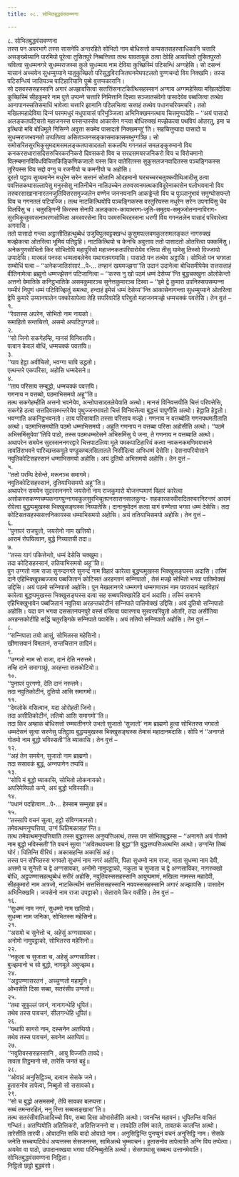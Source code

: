 ```yaml
---
title: ०८. सोभितबुद्धवंसवण्णना

---
```

८. सोभितबुद्धवंसवण्णना  
तस्स पन अपरभागे तस्स सासनेपि अन्तरहिते सोभितो नाम बोधिसत्तो कप्पसतसहस्साधिकानि चत्तारि असङ्ख्येय्यानि पारमियो पूरेत्वा तुसितपुरे निब्बत्तित्वा तत्थ यावतायुकं ठत्वा देवेहि आयाचितो तुसितपुरतो चवित्वा सुधम्मनगरे सुधम्मराजस्स कुले सुधम्माय नाम देविया कुच्छिस्मिं पटिसन्धिं अग्गहेसि। सो दसन्‍नं मासानं अच्‍चयेन सुधम्मुय्याने मातुकुच्छितो परिसुद्धविराजितघनमेघपटलतो पुण्णचन्दो विय निक्खमि। तस्स पटिसन्धियं जातियञ्‍च पाटिहारियानि पुब्बे वुत्तप्पकारानि।  
सो दसवस्ससहस्सानि अगारं अज्झावसित्वा सत्तत्तिंसनाटकित्थिसहस्सानं अग्गाय अग्गमहेसिया मखिलदेविया कुच्छिस्मिं सीहकुमारे नाम पुत्ते उप्पन्‍ने चत्तारि निमित्तानि दिस्वा सञ्‍जातसंवेगो पासादेयेव पब्बजित्वा तत्थेव आनापानस्सतिसमाधिं भावेत्वा चत्तारि झानानि पटिलभित्वा सत्ताहं तत्थेव पधानचरियमचरि। ततो मखिलमहादेविया दिन्‍नं परममधुरं मधुपायासं परिभुञ्‍जित्वा अभिनिक्खमनत्थाय चित्तमुप्पादेसि – ‘‘अयं पासादो अलङ्कतपटियत्तो महाजनस्स पस्सन्तस्सेव आकासेन गन्त्वा बोधिरुक्खं मज्झेकत्वा पथवियं ओतरतु, इमा च इत्थियो मयि बोधिमूले निसिन्‍ने अवुत्ता सयमेव पासादतो निक्खमन्तू’’ति। सहचित्तुप्पादा पासादो च सुधम्मराजभवनतो उप्पतित्वा असितञ्‍जनसङ्कासमाकासमब्भुग्गञ्छि। सो समोसरितसुरभिकुसुमदामसमलङ्कतपासादतलो सकलम्पि गगनतलं समलङ्कुरुमानो विय कनकरसधारासदिसरुचिरकरनिकरो दिवसकरो विय च सरदसमयरजनिकरो विय च विरोचमानो विलम्बमानविविधविचित्तकिङ्किणिकजालो यस्स किर वातेरितस्स सुकुसलजनवादितस्स पञ्‍चङ्गिकस्स तुरियस्स विय सद्दो वग्गु च रजनीयो च कमनीयो च अहोसि।  
दूरतो पट्ठाय सुय्यमानेन मधुरेन सरेन सत्तानं सोतानि ओदहमानो घरचच्‍चरचतुक्‍कवीथिआदीसु ठत्वा पवत्तितकथासल्‍लापेसु मनुस्सेसु नातिनीचेन नातिउच्‍चेन तरुवरवनमत्थकाविदूरेनाकासेन पलोभयमानो विय तरुवरसाखानानारतनजुतिविसरसमुज्‍जलेन वण्णेन जननयनानि आकड्ढेन्तो विय च पुञ्‍ञानुभावं समुग्घोसयन्तो विय च गगनतलं पटिपज्‍जि। तत्थ नाटकित्थियोपि पञ्‍चङ्गिकस्स वरतुरियस्स मधुरेन सरेन उपगायिंसु चेव विलपिंसु च। चतुरङ्गिनी किरस्स सेनापि अलङ्कार-कायाभरण-जुति-समुदय-समुज्‍जोतनानाविराग-सुरभिकुसुमवसनाभरणसोभिता अमरवरसेना विय परमरुचिरदस्सना धरणी विय गगनतलेन पासादं परिवारेत्वा अगमासि।  
ततो पासादो गन्त्वा अट्ठासीतिहत्थुब्बेधं उजुविपुलवट्टक्खन्धं कुसुमपल्‍लवमकुलसमलङ्कतं नागरुक्खं मज्झेकत्वा ओतरित्वा भूमियं पतिट्ठहि। नाटकित्थियो च केनचि अवुत्ताव ततो पासादतो ओतरित्वा पक्‍कमिंसु। अनेकगुणसोभितो किर सोभितोपि महापुरिसो महाजनकतपरिवारोयेव रत्तिया तीसु यामेसु तिस्सो विज्‍जायो उप्पादेसि। मारबलं पनस्स धम्मताबलेनेव यथागतमगमासि। पासादो पन तत्थेव अट्ठासि। सोभितो पन भगवता सम्बोधिं पत्वा – ‘‘अनेकजातिसंसारं…पे॰… तण्हानं खयमज्झगा’’ति उदानं उदानेत्वा बोधिसमीपेयेव सत्तसत्ताहं वीतिनामेत्वा ब्रह्मुनो धम्मज्झेसनं पटिजानित्वा – ‘‘कस्स नु खो पठमं धम्मं देसेय्य’’न्ति बुद्धचक्खुना ओलोकेन्तो अत्तनो वेमातिके कनिट्ठभातिके असमकुमारञ्‍च सुनेत्तकुमारञ्‍च दिस्वा – ‘‘इमे द्वे कुमारा उपनिस्सयसम्पन्‍ना गम्भीरं निपुणं धम्मं पटिविज्झितुं समत्था, हन्दाहं इमेसं धम्मं देसेय्य’’न्ति आकासेनागन्त्वा सुधम्मुय्याने ओतरित्वा द्वेपि कुमारे उय्यानपालेन पक्‍कोसापेत्वा तेहि सपरिवारेहि परिवुतो महाजनमज्झे धम्मचक्‍कं पवत्तेसि। तेन वुत्तं –  
१.  
‘‘रेवतस्स अपरेन, सोभितो नाम नायको।  
समाहितो सन्तचित्तो, असमो अप्पटिपुग्गलो॥  
२.  
‘‘सो जिनो सकगेहम्हि, मानसं विनिवत्तयि।  
पत्वान केवलं बोधिं, धम्मचक्‍कं पवत्तयि॥  
३.  
‘‘याव हेट्ठा अवीचितो, भवग्गा चापि उद्धतो।  
एत्थन्तरे एकपरिसा, अहोसि धम्मदेसने॥  
४.  
‘‘ताय परिसाय सम्बुद्धो, धम्मचक्‍कं पवत्तयि।  
गणनाय न वत्तब्बो, पठमाभिसमयो अहू’’ति॥  
तत्थ सकगेहम्हीति अत्तनो भवनेयेव, अन्तोपासादतलेयेवाति अत्थो। मानसं विनिवत्तयीति चित्तं परिवत्तेसि, सकगेहे ठत्वा सत्तदिवसब्भन्तरेयेव पुथुज्‍जनभावतो चित्तं विनिवत्तेत्वा बुद्धत्तं पापुणीति अत्थो। हेट्ठाति हेट्ठतो। भवग्गाति अकनिट्ठभवनतो। ताय परिसायाति तस्सा परिसाय मज्झे। गणनाय न वत्तब्बोति गणनपथमतीताति अत्थो। पठमाभिसमयोति पठमो धम्माभिसमयो। अहूति गणनाय न वत्तब्बा परिसा अहोसीति अत्थो। ‘‘पठमे अभिसमिंसुयेवा’’तिपि पाठो, तस्स पठमधम्मदेसने अभिसमिंसु ये जना, ते गणनाय न वत्तब्बाति अत्थो।  
अथापरेन समयेन सुदस्सननगरद्वारे चित्तपाटलिया मूले यमकपाटिहारियं कत्वा नवकनकमणिमयभवने तावतिंसभवने पारिच्छत्तकमूले पण्डुकम्बलसिलातले निसीदित्वा अभिधम्मं देसेसि। देसनापरियोसाने नवुतिकोटिसहस्सानं धम्माभिसमयो अहोसि। अयं दुतियो अभिसमयो अहोसि। तेन वुत्तं –  
५.  
‘‘ततो परम्पि देसेन्ते, मरूनञ्‍च समागमे।  
नवुतिकोटिसहस्सानं, दुतियाभिसमयो अहू’’ति॥  
अथापरेन समयेन सुदस्सननगरे जयसेनो नाम राजकुमारो योजनप्पमाणं विहारं कारेत्वा असोकस्सकण्णचम्पकनागपुन्‍नागवकुलसुरभिचूतपनसासनसालकुन्द- सहकारकरवीरादितरुवरनिरन्तरं आरामं रोपेत्वा बुद्धप्पमुखस्स भिक्खुसङ्घस्स निय्यातेसि। दानानुमोदनं कत्वा यागं वण्णेत्वा भगवा धम्मं देसेसि। तदा कोटिसतसहस्ससत्तनिकायस्स धम्माभिसमयो अहोसि। अयं ततियाभिसमयो अहोसि। तेन वुत्तं –  
६.  
‘‘पुनापरं राजपुत्तो, जयसेनो नाम खत्तियो।  
आरामं रोपयित्वान, बुद्धे निय्यातयी तदा॥  
७.  
‘‘तस्स यागं पकित्तेन्तो, धम्मं देसेसि चक्खुमा।  
तदा कोटिसहस्सानं, ततियाभिसमयो अहू’’ति॥  
पुन उग्गतो नाम राजा सुनन्दनगरे सुनन्दं नाम विहारं कारेत्वा बुद्धप्पमुखस्स भिक्खुसङ्घस्स अदासि। तस्मिं दाने एहिभिक्खुपब्बज्‍जाय पब्बजितानं कोटिसतं अरहन्तानं सन्‍निपातो , तेसं मज्झे सोभितो भगवा पातिमोक्खं उद्दिसि। अयं पठमो सन्‍निपातो अहोसि। पुन मेखलानगरे धम्मगणो धम्मगणारामं नाम पवरारामं महाविहारं कारेत्वा बुद्धप्पमुखस्स भिक्खुसङ्घस्स दत्वा सह सब्बपरिक्खारेहि दानं अदासि। तस्मिं समागमे एहिभिक्खुभावेन पब्बजितानं नवुतिया अरहन्तकोटीनं सन्‍निपाते पातिमोक्खं उद्दिसि। अयं दुतियो सन्‍निपातो अहोसि। यदा पन भगवा दससतनयनपुरे वस्सं वसित्वा पवारणाय सुरवरपरिवुतो ओतरि, तदा असीतिया अरहन्तकोटीहि सद्धिं चतुरङ्गिके सन्‍निपाते पवारेसि। अयं ततियो सन्‍निपातो अहोसि। तेन वुत्तं –  
८.  
‘‘सन्‍निपाता तयो आसुं, सोभितस्स महेसिनो।  
खीणासवानं विमलानं, सन्तचित्तान तादिनं॥  
९.  
‘‘उग्गतो नाम सो राजा, दानं देति नरुत्तमे।  
तम्हि दाने समागञ्छुं, अरहन्ता सतकोटियो॥  
१०.  
‘‘पुनापरं पुरगणो, देति दानं नरुत्तमे।  
तदा नवुतिकोटीनं, दुतियो आसि समागमो॥  
११.  
‘‘देवलोके वसित्वान, यदा ओरोहती जिनो।  
तदा असीतिकोटीनं, ततियो आसि समागमो’’ति॥  
तदा किर अम्हाकं बोधिसत्तो रम्मवतीनगरे उभतो सुजातो ‘सुजातो’ नाम ब्राह्मणो हुत्वा सोभितस्स भगवतो धम्मदेसनं सुत्वा सरणेसु पतिट्ठाय बुद्धप्पमुखस्स भिक्खुसङ्घस्स तेमासं महादानमदासि। सोपि नं ‘‘अनागते गोतमो नाम बुद्धो भविस्सती’’ति ब्याकासि। तेन वुत्तं –  
१२.  
‘‘अहं तेन समयेन, सुजातो नाम ब्राह्मणो।  
तदा ससावकं बुद्धं, अन्‍नपानेन तप्पयिं॥  
१३.  
‘‘सोपि मं बुद्धो ब्याकासि, सोभितो लोकनायको।  
अपरिमेय्यितो कप्पे, अयं बुद्धो भविस्सति॥  
१४.  
‘‘पधानं पदहित्वान…पे॰… हेस्साम सम्मुखा इमं॥  
१५.  
‘‘तस्सापि वचनं सुत्वा, हट्ठो संविग्गमानसो।  
तमेवत्थमनुप्पत्तिया, उग्गं धितिमकासह’’न्ति॥  
तत्थ तमेवत्थमनुप्पत्तियाति तस्स बुद्धत्तस्स अनुप्पत्तिअत्थं, तस्स पन सोभितबुद्धस्स – ‘‘अनागते अयं गोतमो नाम बुद्धो भविस्सती’’ति वचनं सुत्वा ‘‘अवितथवचना हि बुद्धा’’ति बुद्धत्तप्पत्तिअत्थन्ति अत्थो। उग्गन्ति तिब्बं घोरं। धितिन्ति वीरियं। अकासहन्ति अकासिं अहं।  
तस्स पन सोभितस्स भगवतो सुधम्मं नाम नगरं अहोसि, पिता सुधम्मो नाम राजा, माता सुधम्मा नाम देवी, असमो च सुनेत्तो च द्वे अग्गसावका, अनोमो नामुपट्ठाको, नकुला च सुजाता च द्वे अग्गसाविका, नागरुक्खो बोधि, अट्ठपण्णासहत्थुब्बेधं सरीरं अहोसि, नवुतिवस्ससहस्सानि आयुप्पमाणं, मखिला नामस्स महादेवी, सीहकुमारो नाम अत्रजो, नाटकित्थीनं सत्तत्तिंससहस्सानि नववस्ससहस्सानि अगारं अज्झावसि। पासादेन अभिनिक्खमि। जयसेनो नाम राजा उपट्ठाको। सेतारामे किर वसीति। तेन वुत्तं –  
१६.  
‘‘सुधम्मं नाम नगरं, सुधम्मो नाम खत्तियो।  
सुधम्मा नाम जनिका, सोभितस्स महेसिनो॥  
२१.  
‘‘असमो च सुनेत्तो च, अहेसुं अग्गसावका।  
अनोमो नामुपट्ठाको, सोभितस्स महेसिनो॥  
२२.  
‘‘नकुला च सुजाता च, अहेसुं अग्गसाविका।  
बुज्झमानो च सो बुद्धो, नागमूले अबुज्झथ॥  
२४.  
‘‘अट्ठपण्णासरतनं , अच्‍चुग्गतो महामुनि।  
ओभासेति दिसा सब्बा, सतरंसीव उग्गतो॥  
२५.  
‘‘तथा सुफुल्‍लं पवनं, नानागन्धेहि धूपितं।  
तथेव तस्स पावचनं, सीलगन्धेहि धूपितं॥  
२६.  
‘‘यथापि सागरो नाम, दस्सनेन अतप्पियो।  
तथेव तस्स पावचनं, सवनेन अतप्पियं॥  
२७.  
‘‘नवुतिवस्ससहस्सानि , आयु विज्‍जति तावदे।  
तावता तिट्ठमानो सो, तारेसि जनतं बहुं॥  
२८.  
‘‘ओवादं अनुसिट्ठिञ्‍च, दत्वान सेसके जने।  
हुतासनोव तापेत्वा, निब्बुतो सो ससावको॥  
२९.  
‘‘सो च बुद्धो असमसमो, तेपि सावका बलप्पत्ता।  
सब्बं तमन्तरहितं, ननु रित्ता सब्बसङ्खारा’’ति॥  
तत्थ सतरंसीवातिआदिच्‍चो विय, सब्बा दिसा ओभासेतीति अत्थो। पवनन्ति महावनं। धूपितन्ति वासितं गन्धितं। अतप्पियोति अतित्तिकरो, अतित्तिजननो वा। तावदेति तस्मिं काले, तावतकं कालन्ति अत्थो। तारेसीति तारयी। ओवादन्ति सकिं वादो ओवादो नाम। अनुसिट्ठिन्ति पुनप्पुनं वचनं अनुसिट्ठि नाम। सेसके जनेति सच्‍चप्पटिवेधं अप्पत्तस्स सेसजनस्स, सामिअत्थे भुम्मवचनं। हुतासनोव तापेत्वाति अग्गि विय तप्पेत्वा। अयमेव वा पाठो, उपादानक्खया भगवा परिनिब्बुतोति अत्थो। सेसगाथासु सब्बत्थ उत्तानमेवाति।  
सोभितबुद्धवंसवण्णना निट्ठिता।  
निट्ठितो छट्ठो बुद्धवंसो।  